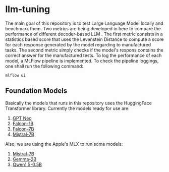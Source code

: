# llm-tuning

The main goal of this repository is to test Large Language Model locally and benchmark them. Two metrics are being developed in here to compare the performance of different decoder-based LLM . The first metric consists in a statistics based score that uses the Levenstein Distance to compute a score for each response generated by the model regarding to manufactured tasks. The second metric simply checks if the model's respons contains the correct answer for the manufactured tests. To log the performance of each model, a MLFlow pipeline is implemented. To check the pipeline loggings, one shall run the following command:

```
mlflow ui
```

## Foundation Models
Basically the models that runs in this repository uses the HuggingFace Transformer library. Currently the models ready for use are:

1. [GPT Neo](https://huggingface.co/docs/transformers/en/model_doc/gpt_neo)
2. [Falcon-1B](https://huggingface.co/tiiuae/falcon-rw-1b)
3. [Falcon-7B](https://huggingface.co/tiiuae/falcon-7b)
4. [Mistral-7B](https://huggingface.co/mistralai/Mistral-7B-Instruct-v0.2)

Also, we are using the Apple's MLX to run some models:

1. [Mistral-7B](https://huggingface.co/mlx-community/Mistral-7B-Instruct-v0.2)
2. [Gemma-2B](https://huggingface.co/mlx-community/quantized-gemma-2b-it)
3. [Qwen1.5-0.5B](https://huggingface.co/mlx-community/Qwen1.5-0.5B-Chat)